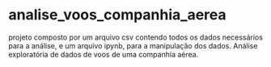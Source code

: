 # analise_voos_companhia_aerea
projeto composto por um arquivo csv contendo todos os dados necessários para a análise, e um arquivo ipynb, para a manipulação dos dados.
Análise exploratória de dados de voos de uma companhia aérea.
